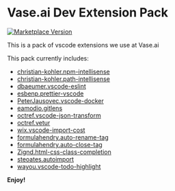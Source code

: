 # Vase.ai Dev Extension Pack

[![Marketplace Version](https://vsmarketplacebadge.apphb.com/version-short/vase.dev-extension-pack.svg)](https://marketplace.visualstudio.com/items?itemName=vase.dev-extension-pack)

This is a pack of vscode extensions we use at Vase.ai

This pack currently includes:

* [christian-kohler.npm-intellisense](https://marketplace.visualstudio.com/items?itemName=christian-kohler.npm-intellisense)
* [christian-kohler.path-intellisense](https://marketplace.visualstudio.com/items?itemName=christian-kohler.path-intellisense)
* [dbaeumer.vscode-eslint](https://marketplace.visualstudio.com/items?itemName=dbaeumer.vscode-eslint)
* [esbenp.prettier-vscode](https://marketplace.visualstudio.com/items?itemName=esbenp.prettier-vscode)
* [PeterJausovec.vscode-docker](https://marketplace.visualstudio.com/items?itemName=PeterJausovec.vscode-docker)
* [eamodio.gitlens](https://marketplace.visualstudio.com/items?itemName=eamodio.gitlens)
* [octref.vscode-json-transform](https://marketplace.visualstudio.com/items?itemName=octref.vscode-json-transform)
* [octref.vetur](https://marketplace.visualstudio.com/items?itemName=octref.vetur)
* [wix.vscode-import-cost](https://marketplace.visualstudio.com/items?itemName=wix.vscode-import-cost)
* [formulahendry.auto-rename-tag](https://marketplace.visualstudio.com/items?itemName=formulahendry.auto-rename-tag)
* [formulahendry.auto-close-tag](https://marketplace.visualstudio.com/items?itemName=formulahendry.auto-close-tag)
* [Zignd.html-css-class-completion](https://marketplace.visualstudio.com/items?itemName=Zignd.html-css-class-completion)
* [steoates.autoimport](https://marketplace.visualstudio.com/items?itemName=steoates.autoimport)
* [wayou.vscode-todo-highlight](https://marketplace.visualstudio.com/items?itemName=wayou.vscode-todo-highlight)

**Enjoy!**
